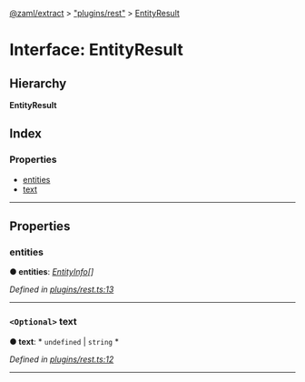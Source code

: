 [@zaml/extract](../README.md) > ["plugins/rest"](../modules/_plugins_rest_.md) > [EntityResult](../interfaces/_plugins_rest_.entityresult.md)

# Interface: EntityResult

## Hierarchy

**EntityResult**

## Index

### Properties

* [entities](_plugins_rest_.entityresult.md#entities)
* [text](_plugins_rest_.entityresult.md#text)

---

## Properties

<a id="entities"></a>

###  entities

**● entities**: *[EntityInfo](_types_.entityinfo.md)[]*

*Defined in [plugins/rest.ts:13](https://github.com/nexushubs/zaml-lang/blob/dba599e/packages/zaml-extract/src/plugins/rest.ts#L13)*

___
<a id="text"></a>

### `<Optional>` text

**● text**: * `undefined` &#124; `string`
*

*Defined in [plugins/rest.ts:12](https://github.com/nexushubs/zaml-lang/blob/dba599e/packages/zaml-extract/src/plugins/rest.ts#L12)*

___

